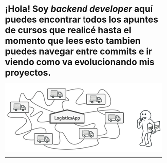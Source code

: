 
  # ¡Hola! Soy ***backend developer*** aquí puedes encontrar todos los apuntes de cursos que realicé hasta el momento que lees esto tambien puedes navegar entre commits e ir viendo como va evolucionando mis proyectos.
 
<!--
**alejandrozeb/alejandrozeb** is a ✨ _special_ ✨ repository because its `README.md` (this file) appears on your GitHub profile.

Here are some ideas to get you started:
-->

  ![alt text](./img/factory.png)
  
  
  ---

  <!-- skills -->
  <!-- Estas son la herramientas con las que estoy familiarizado:
    
#### * Lenguajes de programación: SQL, Php, Javascript y python.
#### * Frameworks back-end: Codeigniter, Express y Laravel.
#### * Motores de bd: Mysql, Oracle y Sqlserver.
#### * ORM's: MongoDb, Sequelize y Eloquent.
#### * Frameworks front-end: React.
#### * Frameworks Css: Materialize, Materializeio, Boostrap3 y Boostrap4 (ademas de algunos motores de plantillas propios de los frameworks).  

##### Si alguna vez tuve el gusto de ¡enseñarte! el repositorio de la clase esta resaltado si no puedes buscar en la parte de repositories te puedo asegurar que lo encontraras facilmente ya que tendra un nombre bastante claro.

  *Además, me gusta bastante la arquitectura de software voy implementando diferentes arquitecturas  
  en proyectos que pienso que pueden aportar a la sociedad  
  por ahora estoy trabajando en:
  Arquitectura n capas con algunas capas transversales en Asistente de Ansiedad Estres y Depresion.* -->
     

    